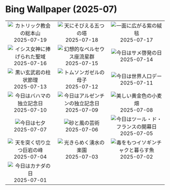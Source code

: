 # Bing Wallpaper (2025-07)

|  |  |  |
|:---:|:---:|:---:|
| ![](https://www.bing.com/th?id=OHR.VaticanCity_JA-JP3107889250_400x240.jpg "カトリック教会の総本山") 2025-07-19 | ![](https://www.bing.com/th?id=OHR.DolomitiEstate_JA-JP1752445418_400x240.jpg "天にそびえる五つの塔") 2025-07-18 | ![](https://www.bing.com/th?id=OHR.FranceLavender_JA-JP2202328070_400x240.jpg "一面に広がる紫の絨毯") 2025-07-17 |
| ![](https://www.bing.com/th?id=OHR.TemplePhilae_JA-JP1883182948_400x240.jpg "イシス女神に捧げられた聖域") 2025-07-16 | ![](https://www.bing.com/th?id=OHR.PerseidsPine_JA-JP0980673364_400x240.jpg "幻想的なペルセウス座流星群") 2025-07-15 | ![](https://www.bing.com/th?id=OHR.YoungShark_JA-JP0204898221_400x240.jpg "今日はサメ啓発の日") 2025-07-14 |
| ![](https://www.bing.com/th?id=OHR.BasaltColumns_JA-JP9334958471_400x240.jpg "黒い玄武岩の柱状節理") 2025-07-13 | ![](https://www.bing.com/th?id=OHR.ThomsonGazelle_JA-JP8883266814_400x240.jpg "トムソンガゼルの母子") 2025-07-12 | ![](https://www.bing.com/th?id=OHR.TokyoSunrise_JA-JP8418771987_400x240.jpg "今日は世界人口デー") 2025-07-11 |
| ![](https://www.bing.com/th?id=OHR.BahamaBlues_JA-JP9790462699_400x240.jpg "今日はバハマの独立記念日") 2025-07-10 | ![](https://www.bing.com/th?id=OHR.ConstitucionStation_JA-JP9081110784_400x240.jpg "今日はアルゼンチンの独立記念日") 2025-07-09 | ![](https://www.bing.com/th?id=OHR.WheatFields2025_JA-JP0694604988_400x240.jpg "美しい黄金色の小麦畑") 2025-07-08 |
| ![](https://www.bing.com/th?id=OHR.Tanabata2025_JA-JP0218360290_400x240.jpg "今日は七夕") 2025-07-07 | ![](https://www.bing.com/th?id=OHR.MesquiteFlats_JA-JP8164814192_400x240.jpg "砂と風の芸術") 2025-07-06 | ![](https://www.bing.com/th?id=OHR.TourCyclists_JA-JP7957952597_400x240.jpg "今日はツール・ド・フランスの開幕日") 2025-07-05 |
| ![](https://www.bing.com/th?id=OHR.SecedaPeak_JA-JP7772253981_400x240.jpg "天を突く切り立つ巨岩の峰") 2025-07-04 | ![](https://www.bing.com/th?id=OHR.RainbowRiver_JA-JP7583183252_400x240.jpg "光きらめく湧水の楽園") 2025-07-03 | ![](https://www.bing.com/th?id=OHR.MaroonClownfish_JA-JP7352602108_400x240.jpg "毒をもつイソギンチャクと暮らす魚") 2025-07-02 |
| ![](https://www.bing.com/th?id=OHR.CanadaDayFogo_JA-JP7164591765_400x240.jpg "今日はカナダの日") 2025-07-01 |  |  |
